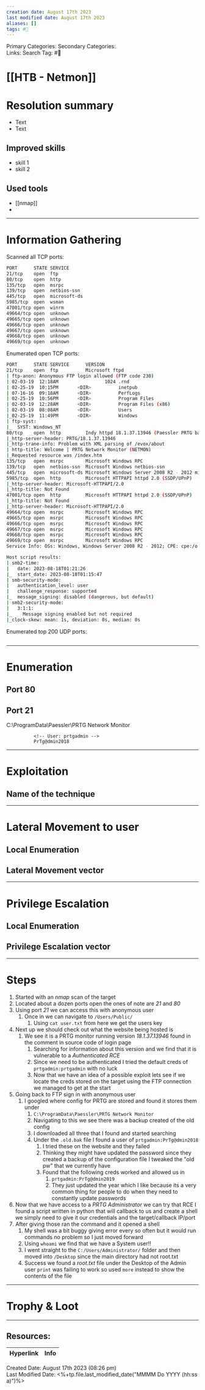 ```yaml
---
creation date: August 17th 2023
last modified date: August 17th 2023
aliases: []
tags: #🎌
---
```


Primary Categories: 
Secondary Categories:  
Links: 
Search Tag: #🎌  

# [[HTB - Netmon]]  


# Resolution summary
- Text
- Text

## Improved skills
- skill 1
- skill 2

## Used tools
- [[nmap]]
- 

---

# Information Gathering
Scanned all TCP ports:
```bash
PORT      STATE SERVICE
21/tcp    open  ftp
80/tcp    open  http
135/tcp   open  msrpc
139/tcp   open  netbios-ssn
445/tcp   open  microsoft-ds
5985/tcp  open  wsman
47001/tcp open  winrm
49664/tcp open  unknown
49665/tcp open  unknown
49666/tcp open  unknown
49667/tcp open  unknown
49668/tcp open  unknown
49669/tcp open  unknown
```

Enumerated open TCP ports:
```bash
PORT      STATE SERVICE      VERSION
21/tcp    open  ftp          Microsoft ftpd
| ftp-anon: Anonymous FTP login allowed (FTP code 230)
| 02-03-19  12:18AM                 1024 .rnd
| 02-25-19  10:15PM       <DIR>          inetpub
| 07-16-16  09:18AM       <DIR>          PerfLogs
| 02-25-19  10:56PM       <DIR>          Program Files
| 02-03-19  12:28AM       <DIR>          Program Files (x86)
| 02-03-19  08:08AM       <DIR>          Users
|_02-25-19  11:49PM       <DIR>          Windows
| ftp-syst: 
|_  SYST: Windows_NT
80/tcp    open  http         Indy httpd 18.1.37.13946 (Paessler PRTG bandwidth monitor)
|_http-server-header: PRTG/18.1.37.13946
|_http-trane-info: Problem with XML parsing of /evox/about
| http-title: Welcome | PRTG Network Monitor (NETMON)
|_Requested resource was /index.htm
135/tcp   open  msrpc        Microsoft Windows RPC
139/tcp   open  netbios-ssn  Microsoft Windows netbios-ssn
445/tcp   open  microsoft-ds Microsoft Windows Server 2008 R2 - 2012 microsoft-ds
5985/tcp  open  http         Microsoft HTTPAPI httpd 2.0 (SSDP/UPnP)
|_http-server-header: Microsoft-HTTPAPI/2.0
|_http-title: Not Found
47001/tcp open  http         Microsoft HTTPAPI httpd 2.0 (SSDP/UPnP)
|_http-title: Not Found
|_http-server-header: Microsoft-HTTPAPI/2.0
49664/tcp open  msrpc        Microsoft Windows RPC
49665/tcp open  msrpc        Microsoft Windows RPC
49666/tcp open  msrpc        Microsoft Windows RPC
49667/tcp open  msrpc        Microsoft Windows RPC
49668/tcp open  msrpc        Microsoft Windows RPC
49669/tcp open  msrpc        Microsoft Windows RPC
Service Info: OSs: Windows, Windows Server 2008 R2 - 2012; CPE: cpe:/o:microsoft:windows

Host script results:
| smb2-time: 
|   date: 2023-08-18T01:21:26
|_  start_date: 2023-08-18T01:15:47
| smb-security-mode: 
|   authentication_level: user
|   challenge_response: supported
|_  message_signing: disabled (dangerous, but default)
| smb2-security-mode: 
|   3:1:1: 
|_    Message signing enabled but not required
|_clock-skew: mean: 1s, deviation: 0s, median: 0s
```

Enumerated top 200 UDP ports:
```bash

```

---

# Enumeration
## Port 80


## Port 21
C:\ProgramData\Paessler\PRTG Network Monitor

```
	      <!-- User: prtgadmin -->
	      PrTg@dmin2018
```



---

# Exploitation
## Name of the technique


---

# Lateral Movement to user
## Local Enumeration


## Lateral Movement vector


---

# Privilege Escalation
## Local Enumeration


## Privilege Escalation vector

---

# Steps
1. Started with an *nmap* scan of the target
2. Located about a dozen ports open the ones of note are *21* and *80*
3. Using port *21* we can access this with anonymous user
	1. Once in we can navigate to `/Users/Public/`
		1. Using `cat user.txt` from here we get the users key
4. Next up we should check out what the website being hosted is
	1. We see it is a PRTG monitor running version *18.1.37.13946* found in the comment in source code of login page
		1. Searching for information about this version and we find that it is vulnerable to a *Authenticated RCE*
		2. Since we need to be authenticated I tried the default creds of `prtgadmin:prtgadmin` with no luck
		3. Now that we have an idea of a possible exploit lets see if we locate the creds stored on the target using the FTP connection we managed to get at the start
5. Going back to FTP sign in with anonymous user
	1. I googled where config for PRTG are stored and found it stores them under
		1. `C:\ProgramData\Paessler\PRTG Network Monitor`
		2. Navigating to this we see there was a backup created of the old config
		3. I downloaded all three that I found and started searching
		4. Under the `.old.bak` file I found a user of `prtgadmin:PrTg@dmin2018`
			1. I tried these on the website and they failed
			2. Thinking they might have updated the password since they created a backup of the configuration file I tweaked the "old pw" that we currently have
			3. Found that the following creds worked and allowed us in
				1. `prtgadmin:PrTg@dmin2019`
				2. They just updated the year which I like because its a very common thing for people to do when they need to constantly update passwords
6. Now that we have access to a *PRTG Administrator* we can try that RCE I found a script written in python that will callback to us and create a shell we simply need to give it our credentials and the target/callback IP/port
7. After giving those ran the command and it opened a shell
	1. My shell was a bit buggy giving error every so often but it would run commands no problem so I just moved forward
	2. Using `whoami` we find that we have a System user!!
	3. I went straight to the `C:/Users/Administrator/` folder and then moved into `/Desktop` since the main directory had not root.txt
	4. Success we found a *root.txt* file under the Desktop of the Admin user `print` was failing to work so used `more` instead to show the contents of the file



---

# Trophy & Loot




___

## Resources:

| Hyperlink | Info |
| --------- | ---- |


Created Date: August 17th 2023 (08:26 pm)  
Last Modified Date: <%+tp.file.last_modified_date("MMMM Do YYYY (hh:ss a)")%>
